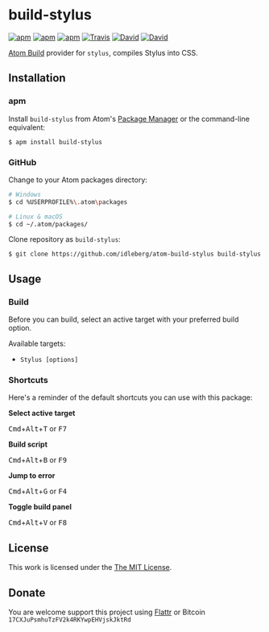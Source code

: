 # build-stylus

[![apm](https://img.shields.io/apm/l/build-stylus.svg?style=flat-square)](https://atom.io/packages/build-stylus)
[![apm](https://img.shields.io/apm/v/build-stylus.svg?style=flat-square)](https://atom.io/packages/build-stylus)
[![apm](https://img.shields.io/apm/dm/build-stylus.svg?style=flat-square)](https://atom.io/packages/build-stylus)
[![Travis](https://img.shields.io/travis/idleberg/atom-build-stylus.svg?style=flat-square)](https://travis-ci.org/idleberg/atom-build-stylus)
[![David](https://img.shields.io/david/idleberg/atom-build-stylus.svg?style=flat-square)](https://david-dm.org/idleberg/atom-build-stylus#info=dependencies)
[![David](https://img.shields.io/david/dev/idleberg/atom-build-stylus.svg?style=flat-square)](https://david-dm.org/idleberg/atom-build-stylus#info=devDependencies)

[Atom Build](https://atombuild.github.io/) provider for `stylus`, compiles Stylus into CSS.

## Installation

### apm

Install `build-stylus` from Atom's [Package Manager](http://flight-manual.atom.io/using-atom/sections/atom-packages/) or the command-line equivalent:

`$ apm install build-stylus`

### GitHub

Change to your Atom packages directory:

```bash
# Windows
$ cd %USERPROFILE%\.atom\packages

# Linux & macOS
$ cd ~/.atom/packages/
```

Clone repository as `build-stylus`:

`$ git clone https://github.com/idleberg/atom-build-stylus build-stylus`

## Usage

### Build

Before you can build, select an active target with your preferred build option.

Available targets:

* `Stylus [options]`

### Shortcuts

Here's a reminder of the default shortcuts you can use with this package:

**Select active target**

<kbd>Cmd</kbd>+<kbd>Alt</kbd>+<kbd>T</kbd> or <kbd>F7</kbd>

**Build script**

<kbd>Cmd</kbd>+<kbd>Alt</kbd>+<kbd>B</kbd> or <kbd>F9</kbd>

**Jump to error**

<kbd>Cmd</kbd>+<kbd>Alt</kbd>+<kbd>G</kbd> or <kbd>F4</kbd>

**Toggle build panel**

<kbd>Cmd</kbd>+<kbd>Alt</kbd>+<kbd>V</kbd> or <kbd>F8</kbd>

## License

This work is licensed under the [The MIT License](LICENSE.md).

## Donate

You are welcome support this project using [Flattr](https://flattr.com/submit/auto?user_id=idleberg&url=https://github.com/idleberg/atom-build-stylus) or Bitcoin `17CXJuPsmhuTzFV2k4RKYwpEHVjskJktRd`